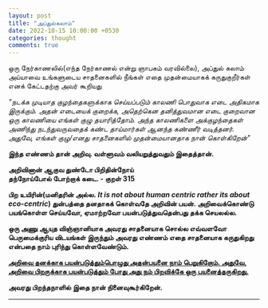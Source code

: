 ```yaml
---
layout: post
title: "அப்துல்கலாம்"
date: 2022-10-15 10:00:00 +0530
categories: thought
comments: true
---
```


ஒரு நேர்காணலில்(எந்த நேர்காணல் என்று ஞாபகம் வரவில்லை), அப்துல் கலாம் அய்யாவை உங்களுடைய சாதனைகளில் நீங்கள் எதை முதன்மையாகக் கருதுகுறீர்கள் எனக் கேட்டதற்கு அவர் கூறியது

<i>
"நடக்க முடியாத குழந்தைகளுக்காக செய்யப்படும் காலணி பொதுவாக எடை அதிகமாக இருக்கும்.
அதன் எடையைக் குறைக்க, அதெற்கென தனித்துவமான எடை குறைவான ஒரு காலணியை எங்கள் குழு தயாரித்தோம்.
அந்த காலணிகளை அக்குழந்தைகள் அணிந்து நடந்துவருவதைக் கண்ட தாய்மார்கள் ஆனந்த கண்ணீர் வடித்தனர்.
அதுவே, எங்கள் குழு/எனது சாதனைகளில் முதன்மையானதாக நான் கொள்கிறேன்"
</i>

<b>இந்த எண்ணம் தான் அறிவு. வள்ளுவம் வலியறுத்துவதும் இதைத்தான்.<b>

<quote>
அறிவினான் ஆகுவ துண்டோ பிறிதின்நோய் <br />
தந்நோய்போல் போற்றாக் கடை. - குறள் 315
</quote> <br />

பிற உயிரின்(மனிதரின் அல்ல. <i>It is not about human centric rather its about eco-centric</i>) துன்பத்தை தனதாகக் கொள்வதே அறிவின் பயன். அறிவைக்கொண்டு பயங்கொள்ள செய்யவோ, ஏமாற்றவோ பயன்படுத்துவதென்பது தக்க செயலல்ல.

ஒரு அணு ஆயுத விஞ்ஞானியாக அவரது சாதனையாக சொல்ல எவ்வளவோ பெருமைக்குரிய விடயங்கள் இருந்தும் அவரது எண்ணம் எதை சாதனையாக கருதுகிறது என்பதை நாம் புரிந்து கொள்ளவேண்டும்.

<u>அறிவை தனக்காக பயன்படுத்தும்பொழுது அதன்பயனை நாம் பெறுகிறோம். அதுவே, அறிவை பிறருக்காக பயன்படுத்தும் போது அது நம் பிறவிக்கே ஒரு பயனைத்தருகிறது.</u>

அவரது பிறந்தநாளில் இதை நான் நினைவுகூர்கிறேன்.

---
